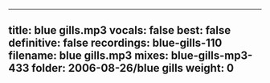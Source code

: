 
---
title: blue gills.mp3
vocals: false
best: false
definitive: false
recordings: blue-gills-110
filename: blue gills.mp3
mixes: blue-gills-mp3-433
folder: 2006-08-26/blue gills
weight: 0
---
